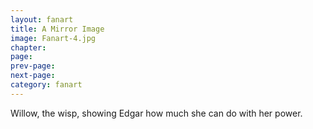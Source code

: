 ```yaml
---
layout: fanart
title: A Mirror Image
image: Fanart-4.jpg
chapter: 
page: 
prev-page:
next-page: 
category: fanart
---
```

Willow, the wisp, showing Edgar how much she can do with her power.